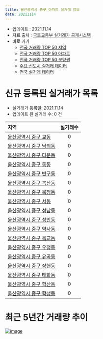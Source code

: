 ```yaml
---
title: 울산광역시 중구 아파트 실거래 정보
date: 20211114
---
```


* 업데이트 : 2021.11.14
* 자료 출처 : [국토교통부 실거래가 공개시스템](http://rt.molit.go.kr)
* 바로 가기
    * [전국 거래량 TOP 50 지역](https://apt-info.github.io/apt-trade-info/tr)
    * [전국 거래량 TOP 50 아파트](https://apt-info.github.io/apt-trade-info/ta)
    * [전국 거래량 TOP 50 분양권](https://apt-info.github.io/apt-trade-info/tb)
    * [주요 신도시 실거래 데이터](https://apt-info.github.io/apt-trade-info/newtown)
    * [전국 실거래 데이터](https://apt-info.github.io/apt-trade-info/all)



<script async src="https://pagead2.googlesyndication.com/pagead/js/adsbygoogle.js"></script>
<!-- 기본광고 -->
<ins class="adsbygoogle"
     style="display:block"
     data-ad-client="ca-pub-1142216861245946"
     data-ad-slot="4805727019"
     data-ad-format="auto"
     data-full-width-responsive="true"></ins>
<script>
     (adsbygoogle = window.adsbygoogle || []).push({});
</script>


# 신규 등록된 실거래가 목록

* 실거래가 등록일: 2021.11.14
* 업데이트 된 실거래 수: 0 건


|지역|실거래수|
|:---|:---:|
|[울산광역시 중구 교동](https://apt-info.github.io/apt-trade-info/r766)|0|
|[울산광역시 중구 남외동](https://apt-info.github.io/apt-trade-info/r774)|0|
|[울산광역시 중구 다운동](https://apt-info.github.io/apt-trade-info/r771)|0|
|[울산광역시 중구 동동](https://apt-info.github.io/apt-trade-info/r772)|0|
|[울산광역시 중구 반구동](https://apt-info.github.io/apt-trade-info/r776)|0|
|[울산광역시 중구 복산동](https://apt-info.github.io/apt-trade-info/r763)|0|
|[울산광역시 중구 북정동](https://apt-info.github.io/apt-trade-info/r764)|0|
|[울산광역시 중구 서동](https://apt-info.github.io/apt-trade-info/r773)|0|
|[울산광역시 중구 성남동](https://apt-info.github.io/apt-trade-info/r765)|0|
|[울산광역시 중구 성안동](https://apt-info.github.io/apt-trade-info/r768)|0|
|[울산광역시 중구 약사동](https://apt-info.github.io/apt-trade-info/r775)|0|
|[울산광역시 중구 옥교동](https://apt-info.github.io/apt-trade-info/r777)|0|
|[울산광역시 중구 우정동](https://apt-info.github.io/apt-trade-info/r767)|0|
|[울산광역시 중구 유곡동](https://apt-info.github.io/apt-trade-info/r769)|0|
|[울산광역시 중구 장현동](https://apt-info.github.io/apt-trade-info/r3276)|0|
|[울산광역시 중구 태화동](https://apt-info.github.io/apt-trade-info/r770)|0|
|[울산광역시 중구 학산동](https://apt-info.github.io/apt-trade-info/r762)|0|
|[울산광역시 중구 학성동](https://apt-info.github.io/apt-trade-info/r761)|0|



<script async src="https://pagead2.googlesyndication.com/pagead/js/adsbygoogle.js"></script>
<!-- 기본광고 -->
<ins class="adsbygoogle"
     style="display:block"
     data-ad-client="ca-pub-1142216861245946"
     data-ad-slot="4805727019"
     data-ad-format="auto"
     data-full-width-responsive="true"></ins>
<script>
     (adsbygoogle = window.adsbygoogle || []).push({});
</script>


# 최근 5년간 거래량 추이


<div style="width:100%;">
    <canvas id="deal_progress" height="200"></canvas>
</div>

<script>
new Chart(document.getElementById("deal_progress"), {
    type: 'line',
    data: {
        labels: ['16.01','16.02','16.03','16.04','16.05','16.06','16.07','16.08','16.09','16.10','16.11','16.12','17.01','17.02','17.03','17.04','17.05','17.06','17.07','17.08','17.09','17.10','17.11','17.12','18.01','18.02','18.03','18.04','18.05','18.06','18.07','18.08','18.09','18.10','18.11','18.12','19.01','19.02','19.03','19.04','19.05','19.06','19.07','19.08','19.09','19.10','19.11','19.12','20.01','20.02','20.03','20.04','20.05','20.06','20.07','20.08','20.09','20.10','20.11','20.12','21.01','21.02','21.03','21.04','21.05','21.06','21.07','21.08','21.09','21.10','21.11'],
        datasets: [{
            label: '매매/분양권',
            data: [159,245,251,234,135,230,198,186,211,294,312,235,141,180,173,180,153,203,181,174,187,163,191,152,146,111,171,112,104,105,95,114,76,132,106,107,139,138,161,125,131,139,175,177,196,396,386,256,251,282,172,170,280,510,349,276,283,558,707,402,181,158,168,322,258,215,214,236,224,197,38],
            borderColor: "rgba(66, 133, 243, 1)",
            backgroundColor: "rgba(66, 133, 243, 0.05)",
            borderWidth: 1,
            pointRadius: 0,
            fill: false,
            lineTension: 0
        },{
            label: '전/월세',
            data: [98,103,86,220,165,111,112,110,106,110,93,114,139,154,150,101,98,111,138,126,144,116,119,113,133,84,150,100,109,110,98,116,91,149,126,159,203,188,194,117,120,144,162,156,153,163,167,154,163,182,119,131,109,152,142,153,109,101,145,126,149,134,149,157,130,146,158,134,140,158,29],
            borderColor: "rgba(255, 90, 0, 1)",
            backgroundColor: "rgba(255, 90, 0, 0.05)",
            borderWidth: 1,
            pointRadius: 0,
            fill: false,
            lineTension: 0
        },{
            label: '합계',
            data: [257,348,337,454,300,341,310,296,317,404,405,349,280,334,323,281,251,314,319,300,331,279,310,265,279,195,321,212,213,215,193,230,167,281,232,266,342,326,355,242,251,283,337,333,349,559,553,410,414,464,291,301,389,662,491,429,392,659,852,528,330,292,317,479,388,361,372,370,364,355,67],
            borderColor: "rgba(0, 0, 0, 1)",
            backgroundColor: "rgba(0, 0, 0, 0.03)",
            borderWidth: 0.1,
            pointRadius: 0,
            fill: true,
            lineTension: 0
        }
        ]
    },
    options: {
        responsive: true,
        title: {
            display: false
        },
        tooltips: {
            mode: 'index',
            intersect: false
        },
        hover: {
            mode: 'nearest',
            intersect: true
        },
        scales: {
            xAxes: [{
                display: true,
                scaleLabel: {
                    display: true,
                    labelString: '년/월'
                }
            }],
            yAxes: [{
                display: true,
                ticks: {
                    suggestedMin: 0,
                },
                scaleLabel: {
                    display: true,
                    labelString: '실거래 수'
                }
            }]
        }
    }
});

</script>


[![image](https://apt-info.github.io/images/2020-01-03-apt-trade-info/1024x500.png)](https://play.google.com/store/apps/details?id=com.aptinfo.apttradeinfo)

